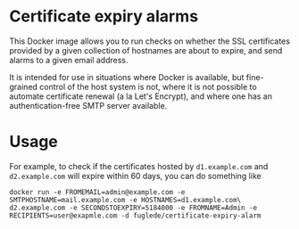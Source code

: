 # Certificate expiry alarms

This Docker image allows you to run checks on whether the SSL certificates provided by a given collection of hostnames are about to expire, and send alarms to a given email address.

It is intended for use in situations where Docker is available, but fine-grained control of the host system is not, where it is not possible to automate certificate renewal (a la Let's Encrypt), and where one has an authentication-free SMTP server available.


# Usage

For example, to check if the certificates hosted by `d1.example.com` and `d2.example.com` will expire within 60 days, you can do something like

```
docker run -e FROMEMAIL=admin@example.com -e SMTPHOSTNAME=mail.example.com -e HOSTNAMES=d1.example.com\ d2.example.com -e SECONDSTOEXPIRY=5184000 -e FROMNAME=Admin -e RECIPIENTS=user@exapmle.com -d fuglede/certificate-expiry-alarm
```
